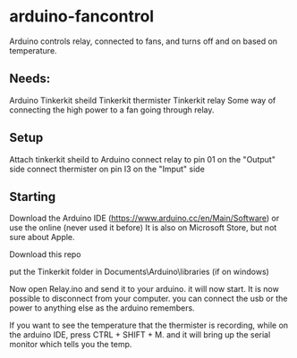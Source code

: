 # arduino-fancontrol
Arduino controls relay, connected to fans, and turns off and on based on temperature.


## Needs:
Arduino
Tinkerkit sheild 
Tinkerkit thermister
Tinkerkit relay
Some way of connecting the high power to a fan going through relay.



## Setup

Attach tinkerkit sheild to Arduino
connect relay to pin 01 on the "Output" side
connect thermister on pin I3 on the "Imput" side


## Starting

Download the Arduino IDE (https://www.arduino.cc/en/Main/Software) or use the online (never used it before)
It is also on Microsoft Store, but not sure about Apple.

Download this repo

put the Tinkerkit folder in Documents\Arduino\libraries (if on windows)

Now open Relay.ino and send it to your arduino. it will now start. It is now possible to disconnect from your computer. you can connect the usb or the power to anything else as the arduino remembers.

If you want to see the temperature that the thermister is recording, while on the arduino IDE, press CTRL + SHIFT + M. and it will bring up the serial monitor which tells you the temp.
